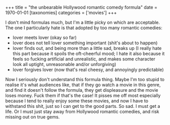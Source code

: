 +++
title = "the unbearable Hollywood romantic comedy formula"
date = 1970-01-01
[taxonomies]
categories = ['movies']
+++

I don't mind formulas much, but I'm a little picky on which are
acceptable. The one I particularly hate is that adopted by too many
romantic comedies:

-   lover meets lover (okay so far)
-   lover does not tell lover something important (shit's about to
    happen)
-   lover finds out, and being more than a little sad, breaks up (I
    really hate this part because it spoils the oft-cheerful mood; I
    hate it also because it feels so fucking artificial and unrealistic,
    and makes some character look all uptight, unreasonable and/or
    unforgiving)
-   lover forgives lover (now that's real cheesy, and annoyingly
    predictable)

Now I seriously don't understand this formula thing. Maybe I'm too
stupid to realise it's what audiences like, that if they go watch a
movie in this genre, and find it doesn't follow the formula, they get
displeasure and the movie loses money. Fuck them if that's the case! It
pisses me off most especially because I tend to really enjoy some these
movies, and now I have to withstand this shit, just so I can get to the
good parts. So sad. I must get a life. Or I must just stay away from
Hollywood romantic comedies, and risk missing out on true gems.
